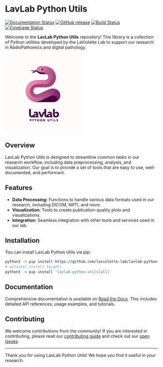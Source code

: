 # LavLab Python Utils

[![Documentation Status](https://readthedocs.org/projects/lavlab-python-utils/badge/?version=stable)](https://lavlab-python-utils.readthedocs.io/stable)
[![GitHub release](https://img.shields.io/github/v/release/laviolette-lab/lavlab-python-utils.svg)](https://github.com/laviolette-lab/lavlab-python-utils/releases)
[![Build Status](https://github.com/laviolette-lab/lavlab-python-utils/actions/workflows/pylint.yml/badge.svg)](https://github.com/laviolette-lab/lavlab-python-utils/actions)
[![Coverage Status](https://img.shields.io/codecov/c/github/laviolette-lab/lavlab-python-utils.svg)](https://codecov.io/gh/laviolette-lab/lavlab-python-utils)

Welcome to the **LavLab Python Utils** repository! This library is a collection of Python utilities developed by the LaViolette Lab to support our research in RadioPathomics and digital pathology.

<img src="logo.webp" width="256">

## Overview

LavLab Python Utils is designed to streamline common tasks in our research workflow, including data preprocessing, analysis, and visualization. Our goal is to provide a set of tools that are easy to use, well-documented, and performant.

## Features

- **Data Processing:** Functions to handle various data formats used in our research, including DICOM, NIfTI, and more.
- **Visualization:** Tools to create publication-quality plots and visualizations.
- **Integration:** Seamless integration with other tools and services used in our lab.

## Installation

You can install LavLab Python Utils via pip:

```bash
python3 -m pip install https://github.com/laviolette-lab/lavlab-python-utils/releases/latest/download/lavlab_python_utils-latest-py3-none-any.whl
# optional install targets
python3 -m pip install 'lavlab-python-utils[all]'
```

## Documentation

Comprehensive documentation is available on [Read the Docs]([https://your-docs-link](https://lavlab-python-utils.readthedocs.io/stable/)). This includes detailed API references, usage examples, and tutorials.

## Contributing

We welcome contributions from the community! If you are interested in contributing, please read our [contributing guide]([CONTRIBUTING.md](https://lavlab-python-utils.readthedocs.io/stable/contributing/)) and check out our [open issues](https://github.com/laviolette-lab/lavlab-python-utils/issues).

---

Thank you for using LavLab Python Utils! We hope you find it useful in your research.

